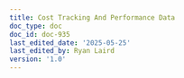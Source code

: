 ```yaml
---
title: Cost Tracking And Performance Data
doc_type: doc
doc_id: doc-935
last_edited_date: '2025-05-25'
last_edited_by: Ryan Laird
version: '1.0'
---
```



